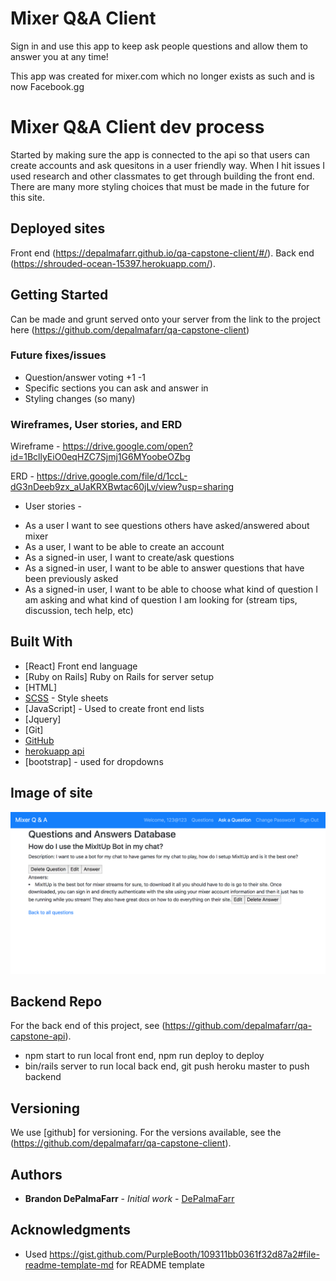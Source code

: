 # Mixer Q&A Client

Sign in and use this app to keep ask people questions and allow them to answer you at any time!

This app was created for mixer.com which no longer exists as such and is now Facebook.gg

# Mixer Q&A Client dev process

Started by making sure the app is connected to the api so that users can create accounts and ask quesitons in a user friendly way. When I hit issues I used research and other classmates to get through building the front end. There are many more styling choices that must be made in the future for this site.

## Deployed sites

Front end (https://depalmafarr.github.io/qa-capstone-client/#/).
Back end (https://shrouded-ocean-15397.herokuapp.com/).

## Getting Started

Can be made and grunt served onto your server from the link to the project here (https://github.com/depalmafarr/qa-capstone-client)

### Future fixes/issues

- Question/answer voting +1 -1
- Specific sections you can ask and answer in
- Styling changes (so many)


### Wireframes, User stories, and ERD

Wireframe - https://drive.google.com/open?id=1BcllyEiO0eqHZC7Sjmj1G6MYoobeOZbg

ERD - https://drive.google.com/file/d/1ccL-dG3nDeeb9zx_aUaKRXBwtac60jLv/view?usp=sharing

* User stories -
- As a user I want to see questions others have asked/answered about mixer
- As a user, I want to be able to create an account
- As a signed-in user, I want to create/ask questions
- As a signed-in user, I want to be able to answer questions that have been previously asked
- As a signed-in user, I want to be able to choose what kind of question I am asking and what kind of question I am looking for (stream tips, discussion, tech help, etc)


## Built With

* [React] Front end language
* [Ruby on Rails] Ruby on Rails for server setup
* [HTML]
* [SCSS](https://sass-lang.com/) - Style sheets
* [JavaScript] - Used to create front end lists
* [Jquery]
* [Git]
* [GitHub](https://github.com/)
* [herokuapp api](https://www.heroku.com/)
* [bootstrap] - used for dropdowns

## Image of site

![](images/MixerQAScreenshot.png)

## Backend Repo

For the back end of this project, see (https://github.com/depalmafarr/qa-capstone-api).

- npm start to run local front end, npm run deploy to deploy
- bin/rails server to run local back end, git push heroku master to push backend

## Versioning

We use [github] for versioning. For the versions available, see the (https://github.com/depalmafarr/qa-capstone-client).

## Authors

* **Brandon DePalmaFarr** - *Initial work* - [DePalmaFarr](https://github.com/DePalmaFarr)

## Acknowledgments

* Used https://gist.github.com/PurpleBooth/109311bb0361f32d87a2#file-readme-template-md for README template
